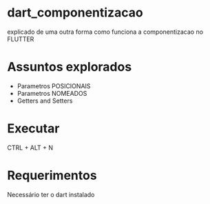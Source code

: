 # dart_componentizacao
explicado de uma outra forma como funciona a componentizacao no FLUTTER

# Assuntos explorados
* Parametros POSICIONAIS
* Parametros NOMEADOS
* Getters and Setters


# Executar
CTRL + ALT + N

# Requerimentos
Necessário ter o dart instalado